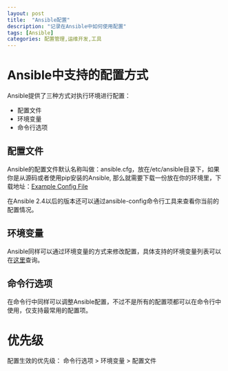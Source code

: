 ```yaml
---
layout: post
title:  "Ansible配置"
description: "记录在Ansible中如何使用配置"
tags: [Ansible]
categories: 配置管理,运维开发,工具
---
```


# Ansible中支持的配置方式
Ansible提供了三种方式对执行环境进行配置：
* 配置文件
* 环境变量
* 命令行选项

## 配置文件
Ansible的配置文件默认名称叫做：ansible.cfg，放在/etc/ansible目录下，如果你是从源码或者使用pip安装的Ansible,
那么就需要下载一份放在你的环境里，下载地址：[Example Config File](https://raw.githubusercontent.com/ansible/ansible/devel/examples/ansible.cfg)

在Ansible 2.4以后的版本还可以通过ansible-config命令行工具来查看你当前的配置情况。

## 环境变量
Ansible同样可以通过环境变量的方式来修改配置，具体支持的环境变量列表可以在[这里](https://docs.ansible.com/ansible/latest/reference_appendices/config.html#ansible-configuration-settings)查询。

## 命令行选项
在命令行中同样可以调整Ansible配置，不过不是所有的配置项都可以在命令行中使用，仅支持最常用的配置项。

# 优先级
配置生效的优先级： 命令行选项 > 环境变量 > 配置文件